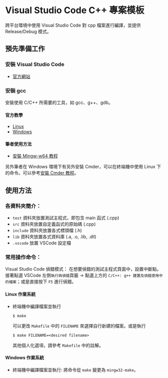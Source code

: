 # Visual Studio Code C++ 專案模板
跨平台環境中使用 Visual Studio Code 對 cpp 檔案進行編譯，並提供 Release/Debug 模式。

## 預先準備工作
### 安裝 Visual Studio Code
- [官方網站](https://code.visualstudio.com/)

### 安裝 gcc
安裝使用 C/C++ 所需要的工具，如 gcc、g++、gdb。
#### 官方教學
- [Linux](https://code.visualstudio.com/docs/cpp/config-linux)
- [Windows](https://code.visualstudio.com/docs/cpp/config-mingw)
#### 筆者使用方法
- [安裝 Mingw-w64 教程](https://hackmd.io/lP1-gxvySE272znXo7LOhg?view)

另外筆者在 Windows 環境下有另外安裝 Cmder，可以在終端機中使用 Linux 下的命令。可以參考[安裝 Cmder 教程](https://hackmd.io/iu70emqUSoinsNzF61wfWw?both)。

## 使用方法
### 各資料夾簡介：
- `test` 資料夾放置測試主程式，即包含 main 函式 (.cpp)
- `src` 資料夾放置自定義函式的原始碼 (.cpp)
- `include` 資料夾放置各式標頭檔 (.h)
- `lib` 資料夾放置各式資料庫 (.a, .o, .lib, .dll)
- `.vscode` 放置 VSCode 設定檔

### 常用操作命令：
Visual Studio Code 偵錯模式：
在想要偵錯的測試主程式頁面中，設置中斷點。接著點選 VSCode 左側`執行與偵錯`頁籤 -> 點選上方的 `C/C++: g++ 建置及偵錯使用中的檔案`；或是直接按下 `F5` 進行偵錯。
#### Linux 作業系統
- 終端機中編譯檔案並執行
    ```shell
    $ make
    ```
    可以更改 `Makefile` 中的 `FILENAME` 來選擇自行新建的檔案。或是執行
    ```shell
    $ make FILENAME=<desired filename>
    ```
    其他個人化選項，請參考 `Makefile` 中的註解。
#### Windows 作業系統
- 終端機中編譯檔案並執行: 將命令從 `make` 變更為 `mingw32-make`。



